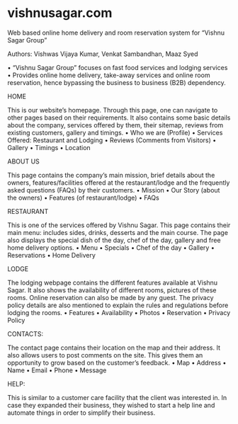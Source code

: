 # vishnusagar.com
Web based online home delivery and room reservation system for “Vishnu Sagar Group”

Authors: Vishwas Vijaya Kumar, Venkat Sambandhan, Maaz Syed

• “Vishnu Sagar Group” focuses on fast food services and lodging services
• Provides online home delivery, take-away services and online room reservation, hence bypassing the business to business (B2B) dependency.


HOME

This is our website’s homepage. Through this page, one can navigate to other pages based on their requirements.  It also contains some basic details about the company, services offered by them, their sitemap, reviews from existing customers, gallery and timings.
•	Who we are (Profile)
•	Services Offered: Restaurant and Lodging
•	Reviews (Comments from Visitors)
•	Gallery
•	Timings
•	Location


ABOUT US

This page contains the company’s main mission, brief details about the owners, features/facilities offered at the restaurant/lodge and the frequently asked questions (FAQs) by their customers.
•	Mission
•	Our Story (about the owners)
•	Features (of restaurant/lodge)
•	FAQs


RESTAURANT

This is one of the services offered by Vishnu Sagar. This page contains their main menu: includes sides, drinks, desserts and the main course. The page also displays the special dish of the day, chef of the day, gallery and free home delivery options.
•	Menu
•	Specials
•	Chef of the day
•	Gallery
•	Reservations
•	Home Delivery


LODGE

The lodging webpage contains the different features available at Vishnu Sagar. It also shows the availability of different rooms, pictures of these rooms. Online reservation can also be made by any guest. The privacy policy details are also mentioned to explain the rules and regulations before lodging the rooms.
•	Features
•	Availability
•	Photos
•	Reservation
•	Privacy Policy


CONTACTS:

The contact page contains their location on the map and their address. It also allows users to post comments on the site. This gives them an opportunity to grow based on the customer’s feedback.
•	Map
•	Address
•	Name
•	Email
•	Phone
•	Message

HELP:

This is similar to a customer care facility that the client was interested in. In case they expanded their business, they wished to start a help line and automate things in order to simplify their business.
